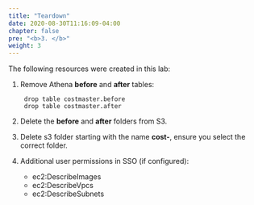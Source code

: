 ```yaml
---
title: "Teardown"
date: 2020-08-30T11:16:09-04:00
chapter: false
pre: "<b>3. </b>"
weight: 3
---
```



The following resources were created in this lab:

1. Remove Athena **before** and **after** tables:

        drop table costmaster.before
        drop table costmaster.after

2. Delete the **before** and **after** folders from S3.

3. Delete s3 folder starting with the name **cost-**, ensure you select the correct folder.

4. Additional user permissions in SSO (if configured):
    - ec2:DescribeImages
    - ec2:DescribeVpcs
    - ec2:DescribeSubnets

